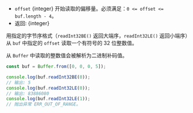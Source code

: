 <!-- YAML
added: v0.5.5
changes:
  - version: v10.0.0
    pr-url: https://github.com/nodejs/node/pull/18395
    description: Removed `noAssert` and no implicit coercion of the offset
                 to `uint32` anymore.
-->

* `offset` {integer} 开始读取的偏移量。必须满足：`0 <= offset <= buf.length - 4`。
* 返回: {integer}

用指定的字节序格式（`readInt32BE()` 返回大端序，`readInt32LE()` 返回小端序）从 `buf` 中指定的 `offset` 读取一个有符号的 32 位整数值。

从 `Buffer` 中读取的整数值会被解析为二进制补码值。

```js
const buf = Buffer.from([0, 0, 0, 5]);

console.log(buf.readInt32BE(0));
// 输出: 5
console.log(buf.readInt32LE(0));
// 输出: 83886080
console.log(buf.readInt32LE(1));
// 抛出异常 ERR_OUT_OF_RANGE。
```

